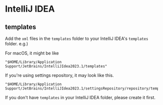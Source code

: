 # IntelliJ IDEA

## templates
Add the `xml` files in the `templates` folder to your IntelliJ IDEA's `templates` folder.
e.g.)

For macOS, it might be like
```
"$HOME/Library/Application Support/JetBrains/IntelliJIdea2023.1/templates"
```

If you're using settings repository, it may look like this.
```
"$HOME/Library/Application Support/JetBrains/IntelliJIdea2023.1/settingsRepository/repository/templates"
```

If you don't have `templates` in your IntelliJ IDEA folder, please create it first.
